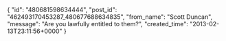  {
   "id": "480681598634444",
   "post_id": "462493170453287_480677688634835",
   "from_name": "Scott Duncan",
   "message": "Are you lawfully entitled to them?",
   "created_time": "2013-02-13T23:11:56+0000"
 }
